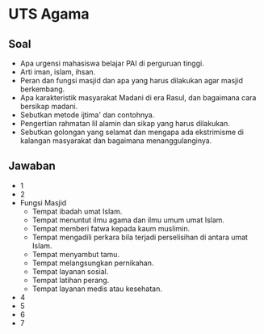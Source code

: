 # UTS Agama

## Soal

- Apa urgensi mahasiswa belajar PAI di perguruan tinggi.
- Arti iman, islam, ihsan.
- Peran dan fungsi masjid dan apa yang harus dilakukan agar masjid berkembang.
- Apa karakteristik masyarakat Madani di era Rasul, dan bagaimana cara bersikap madani.
- Sebutkan metode ijtima' dan contohnya.
- Pengertian rahmatan lil alamin dan sikap yang harus dilakukan.
- Sebutkan golongan yang selamat dan mengapa ada ekstrimisme di kalangan masyarakat dan bagaimana menanggulanginya.

## Jawaban

- 1
- 2
- Fungsi Masjid
  - Tempat ibadah umat Islam.
  - Tempat menuntut ilmu agama dan ilmu umum umat Islam.
  - Tempat memberi fatwa kepada kaum muslimin.
  - Tempat mengadili perkara bila terjadi perselisihan di antara umat Islam.
  - Tempat menyambut tamu.
  - Tempat melangsungkan pernikahan.
  - Tempat layanan sosial.
  - Tempat latihan perang.
  - Tempat layanan medis atau kesehatan.
- 4
- 5
- 6
- 7

